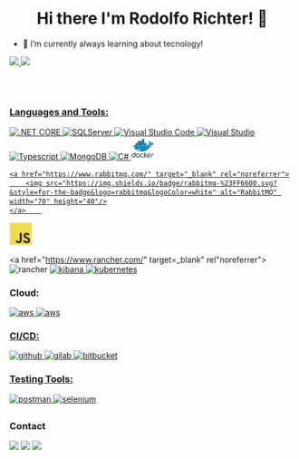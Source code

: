 <h1 align="center">Hi there I'm Rodolfo Richter! 👋</h1>

- 🌱 I’m currently always learning about tecnology!

<div>
<a href="https://github.com/devrwrichter">
<img height="180em" src="https://github-readme-stats.vercel.app/api?username=devrwrichter&show_icons=true&theme=dracula&include_all_commits=true&count_private=true"/>
<img height="180em" src="https://github-readme-stats.vercel.app/api/top-langs/?username=devrwrichter&layout=compact&langs_count=7&theme=dracula"/>
</div>
  
 ##  

<div style="display: inline_block"><br>
<h3 align="left">Languages and Tools:</h3>
<p align="left"> 
<a href="https://dotnetfoundation.org/" target="_blank" rel="noreferrer">
    <img src="https://img.shields.io/badge/.NET-5C2D91?style=for-the-badge&logo=.net&logoColor=white" alt=".NET CORE" width="70" height="40"/>
</a>

<a href="https://learn.microsoft.com/pt-br/dotnet/csharp/" target="_blank" rel="noreferrer">
    <img src="https://img.shields.io/badge/Microsoft%20SQL%20Server-CC2927?style=for-the-badge&logo=microsoft%20sql%20server&logoColor=white
    " alt="SQLServer" width="70" height="40"/>
</a> 

<a href="https://code.visualstudio.com/" target="_blank" rel="noreferrer">
    <img src="https://img.shields.io/badge/VS%20Code%20Insiders-35b393.svg?style=for-the-badge&logo=visual-studio-code&logoColor=white
    " alt="Visual Studio Code" width="70" height="40"/>
</a>

<a href="https://visualstudio.microsoft.com/pt-br/" target="_blank" rel="noreferrer">
    <img src="https://img.shields.io/badge/Visual%20Studio-5C2D91.svg?style=for-the-badge&logo=visual-studio&logoColor=white
    " alt="Visual Studio" width="70" height="40"/>
</a>

<a href="https://www.typescriptlang.org/" target="_blank" rel="noreferrer">
    <img src="https://img.shields.io/badge/typescript-%23007ACC.svg?style=for-the-badge&logo=typescript&logoColor=white
    " alt="Typescript" width="70" height="40"/>
</a>



<a href="https://www.mongodb.com/" target="_blank" rel="noreferrer">
    <img src="https://img.shields.io/badge/MongoDB-4EA94B?style=for-the-badge&logo=mongodb&logoColor=white" alt="MongoDB" width="70" height="40"/>
</a> 


<a href="https://www.microsoft.com/pt-br/sql-server/sql-server-2019" target="_blank" rel="noreferrer">
    <img src="https://img.shields.io/badge/c%23-%23239120.svg?style=for-the-badge&logo=c-sharp&logoColor=white" alt="C#" width="70" height="40"/>
</a> 

  <a href="https://www.docker.com/products/docker-desktop/" target="_blank" rel="noreferrer">
    <img src="https://raw.githubusercontent.com/devicons/devicon/master/icons/docker/docker-original-wordmark.svg" alt="docker" width="40" height="40"/>

    <a href="https://www.rabbitmq.com/" target="_blank" rel="noreferrer">
        <img src="https://img.shields.io/badge/rabbitmq-%23FF6600.svg?&style=for-the-badge&logo=rabbitmq&logoColor=white" alt="RabbitMQ" width="70" height="40"/>
    </a>    
</a>   
  
  <a href="https://developer.mozilla.org/en-US/docs/Web/JavaScript" target="_blank" rel="noreferrer"> <img
src="https://raw.githubusercontent.com/devicons/devicon/master/icons/javascript/javascript-original.svg" alt="javascript" width="40" height="40"/> </a> 

</a> <a href="https://www.rancher.com/" target=_blank" rel"noreferrer"> <img alt="rancher" height="40" width="40" src="https://rancher.com/docs/img/logo-square.png"> 
</a>
<a href="https://www.elastic.co/kibana" target="_blank" rel="noreferrer"> <img src="https://www.vectorlogo.zone/logos/elasticco_kibana/elasticco_kibana-icon.svg" alt="kibana" width="40" height="40"/> </a>
<a href="https://kubernetes.io" target="_blank" rel="noreferrer"> <img src="https://www.vectorlogo.zone/logos/kubernetes/kubernetes-icon.svg" alt="kubernetes" width="40" height="40"/> </a>

</div>
<div>
<h3 align="left">Cloud:</h3>
</a> <a href="https://www.aws.amazon.com" target=_blank" rel"noreferrer"> <img alt="aws" height="40" width="40" src="https://d1.awsstatic.com/logos/aws-logo-lockups/poweredbyaws/PB_AWS_logo_RGB_stacked_REV_SQ.91cd4af40773cbfbd15577a3c2b8a346fe3e8fa2.png">
</a> <a href="https://azure.microsoft.com/" target=_blank" rel"noreferrer"> <img alt="aws" height="40" width="40" src="https://img.shields.io/badge/Microsoft_Azure-0089D6?style=for-the-badge&logo=microsoft-azure&logoColor=white">
</div>
<div>
<h3 align="left">CI/CD:</h3>
</a> <a href="https://github.com/" target=_blank" rel"noreferrer"> <img alt="github" height="40" width="70" src="https://img.shields.io/badge/GitHub-100000?style=for-the-badge&logo=github&logoColor=white">
</a><a href="https://gitlab.com/" target=_blank" rel"noreferrer"> <img alt="gilab" height="40" width="70" src="https://img.shields.io/badge/GitLab-330F63?style=for-the-badge&logo=gitlab&logoColor=white">
</a> <a href="https://bitbucket.org/" target=_blank" rel"noreferrer"> <img alt="bitbucket" height="40" width="70" src="https://img.shields.io/badge/Bitbucket-0747a6?style=for-the-badge&logo=bitbucket&logoColor=white">
</div>
<div>
<h3 align="left">Testing Tools:</h3>
</a> </a> <a href="https://www.postman.com/" target=_blank" rel"noreferrer"> <img alt="postman" height="40" width="40" src="https://www.svgrepo.com/download/354202/postman-icon.svg">
</a>
  <a href="https://www.selenium.dev/" target=_blank" rel"noreferrer"> <img alt="selenium" height="40" width="40" src="https://upload.wikimedia.org/wikipedia/commons/d/d5/Selenium_Logo.png">
</a>

</div>
  
  ##
 
<div> 
<h3 align="left">Contact</h3>
<a href = "mailto:rodolfo.richter@gmail.com"><img src="https://img.shields.io/badge/Outlook-0078D4?style=for-the-badge&logo=microsoft-outlook&logoColor=whit"></a>
<a href="https://www.linkedin.com/in/rodolfowalterrichter/" target="_blank"><img src="https://img.shields.io/badge/-LinkedIn-%230077B5?style=for-the-badge&logo=linkedin&logoColor=white" target="_blank"></a> 
<a href="https://medium.com/@rodolfo.richter" target="_blank"><img src="https://img.shields.io/badge/Medium-12100E?style=for-the-badge&logo=medium&logoColor=white" target="_blank"></a> 


</div>

